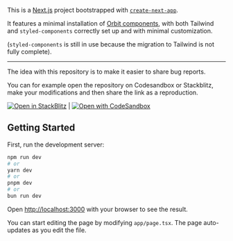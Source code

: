 This is a [Next.js](https://nextjs.org/) project bootstrapped with [`create-next-app`](https://github.com/vercel/next.js/tree/canary/packages/create-next-app).

It features a minimal installation of [Orbit components]("https://github.com/kiwicom/orbit"), with both Tailwind and `styled-components` correctly set up and with minimal customization.

(`styled-components` is still in use because the migration to Tailwind is not fully complete).

---

The idea with this repository is to make it easier to share bug reports.

You can for example open the repository on Codesandbox or Stackblitz, make your modifications and then share the link as a reproduction.

[![Open in StackBlitz](https://developer.stackblitz.com/img/open_in_stackblitz.svg)](https://stackblitz.com/github/kiwicom/orbit-tailwind-nextjs) | [![Open with CodeSandbox](https://assets.codesandbox.io/github/button-edit-lime.svg)](https://codesandbox.io/s/github/kiwicom/orbit-tailwind-nextjs)

## Getting Started

First, run the development server:

```bash
npm run dev
# or
yarn dev
# or
pnpm dev
# or
bun run dev
```

Open [http://localhost:3000](http://localhost:3000) with your browser to see the result.

You can start editing the page by modifying `app/page.tsx`. The page auto-updates as you edit the file.

